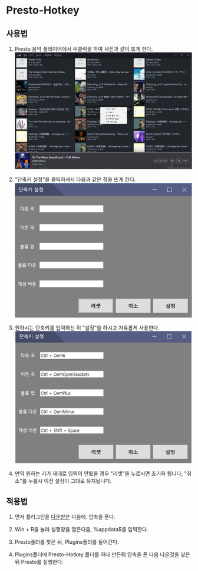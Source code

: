 # Presto-Hotkey

## 사용법

 1. Presto 음악 플레이어에서 우클릭을 하여 사진과 같이 뜨게 한다. ![설정창 열기](./Readme/Picture1.png)

 2. "단축키 설정"을 클릭하셔서 다음과 같은 창을 뜨게 한다. ![설정창 사진](./Readme/Picture2.png)

 3. 원하시는 단축키를 입력하신 뒤 "설정"을 하시고 자유롭게 사용한다. ![설정한 설정창 사진](./Readme/Picture3.png)

 4. 만약 원하는 키가 재대로 입력이 안됬을 경우 "리셋"을 누르시면 초기화 됩니다, "취소"를 누를시 이전 설정이 그대로 유지됩니다.
 
## 적용법

 1. 먼저 플러그인을 [다운받은](https://github.com/Hulkstd/Presto-Hotkey/releases) 다음에. 압축을 푼다.

 2. Win + R을 눌러 실행창을 열은다음, %appdata$를 입력한다.
 
 3. Presto폴더를 찾은 뒤, Plugins폴더를 들어간다.
 
 4. Plugins폴더에 Presto-Hotkey 폴더를 하나 만든뒤 압축을 푼 다음 나온것을 넣은뒤 Presto를 실행한다.
